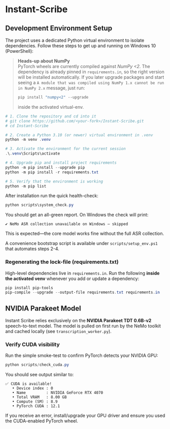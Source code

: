 # Instant-Scribe

## Development Environment Setup

The project uses a dedicated Python virtual environment to isolate dependencies. Follow these steps to get up and running on Windows 10 (PowerShell):

> **Heads-up about NumPy**  
> PyTorch wheels are currently compiled against *NumPy&nbsp;<2*. The dependency is already
> pinned in `requirements.in`, so the right version will be installed automatically.
> If you later upgrade packages and start seeing a `A module that was compiled using NumPy 1.x cannot be run in NumPy 2.x` message, just run:
>
> ```powershell
> pip install "numpy<2" --upgrade
> ```
> inside the activated virtual-env.

```powershell
# 1. Clone the repository and cd into it
# git clone https://github.com/<your-fork>/Instant-Scribe.git
# cd Instant-Scribe

# 2. Create a Python 3.10 (or newer) virtual environment in .venv
python -m venv .venv

# 3. Activate the environment for the current session
.\.venv\Scripts\activate

# 4. Upgrade pip and install project requirements
python -m pip install --upgrade pip
python -m pip install -r requirements.txt

# 5. Verify that the environment is working
python -m pip list
```

After installation run the quick health-check:

```powershell
python scripts\system_check.py
```

You should get an all-green report. On Windows the check will print:

```
✔ NeMo ASR collection unavailable on Windows – skipped
```

This is expected—the core model works fine without the full ASR collection.

A convenience bootstrap script is available under `scripts/setup_env.ps1` that automates steps 2-4.

### Regenerating the lock-file (requirements.txt)

High-level dependencies live in `requirements.in`. Run the following **inside the activated venv** whenever you add or update a dependency:

```powershell
pip install pip-tools
pip-compile --upgrade --output-file requirements.txt requirements.in
```

## NVIDIA Parakeet Model

Instant Scribe relies exclusively on the **NVIDIA Parakeet TDT 0.6B-v2** speech-to-text model. The model is pulled on first run by the NeMo toolkit and cached locally (see `transcription_worker.py`).

### Verify CUDA visibility

Run the simple smoke-test to confirm PyTorch detects your NVIDIA GPU:

```powershell
python scripts/check_cuda.py
```

You should see output similar to:

```
✅ CUDA is available!
   • Device index : 0
   • Name         : NVIDIA GeForce RTX 4070
   • Total VRAM   : 8.00 GB
   • Compute (SM) : 8.9
   • PyTorch CUDA : 12.1
```

If you receive an error, install/upgrade your GPU driver and ensure you used the CUDA-enabled PyTorch wheel.